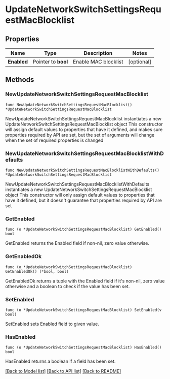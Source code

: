 # UpdateNetworkSwitchSettingsRequestMacBlocklist

## Properties

Name | Type | Description | Notes
------------ | ------------- | ------------- | -------------
**Enabled** | Pointer to **bool** | Enable MAC blocklist | [optional] 

## Methods

### NewUpdateNetworkSwitchSettingsRequestMacBlocklist

`func NewUpdateNetworkSwitchSettingsRequestMacBlocklist() *UpdateNetworkSwitchSettingsRequestMacBlocklist`

NewUpdateNetworkSwitchSettingsRequestMacBlocklist instantiates a new UpdateNetworkSwitchSettingsRequestMacBlocklist object
This constructor will assign default values to properties that have it defined,
and makes sure properties required by API are set, but the set of arguments
will change when the set of required properties is changed

### NewUpdateNetworkSwitchSettingsRequestMacBlocklistWithDefaults

`func NewUpdateNetworkSwitchSettingsRequestMacBlocklistWithDefaults() *UpdateNetworkSwitchSettingsRequestMacBlocklist`

NewUpdateNetworkSwitchSettingsRequestMacBlocklistWithDefaults instantiates a new UpdateNetworkSwitchSettingsRequestMacBlocklist object
This constructor will only assign default values to properties that have it defined,
but it doesn't guarantee that properties required by API are set

### GetEnabled

`func (o *UpdateNetworkSwitchSettingsRequestMacBlocklist) GetEnabled() bool`

GetEnabled returns the Enabled field if non-nil, zero value otherwise.

### GetEnabledOk

`func (o *UpdateNetworkSwitchSettingsRequestMacBlocklist) GetEnabledOk() (*bool, bool)`

GetEnabledOk returns a tuple with the Enabled field if it's non-nil, zero value otherwise
and a boolean to check if the value has been set.

### SetEnabled

`func (o *UpdateNetworkSwitchSettingsRequestMacBlocklist) SetEnabled(v bool)`

SetEnabled sets Enabled field to given value.

### HasEnabled

`func (o *UpdateNetworkSwitchSettingsRequestMacBlocklist) HasEnabled() bool`

HasEnabled returns a boolean if a field has been set.


[[Back to Model list]](../README.md#documentation-for-models) [[Back to API list]](../README.md#documentation-for-api-endpoints) [[Back to README]](../README.md)



